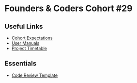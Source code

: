 # Founders & Coders Cohort \#29

## Useful Links

- [Cohort Expectations](expectations.md)
- [User Manuals](https://github.com/FAC29A/user-manuals)
- [Project Timetable](timetable.md)


## Essentials
- [Code Review Template](https://github.com/FAC29A/code-reviews)